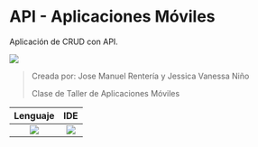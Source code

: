 # API - Aplicaciones Móviles
Aplicación de CRUD con API.

![](https://img.shields.io/badge/release-1.0.0-brightgreen)
> Creada por: Jose Manuel Rentería y Jessica Vanessa Niño
> 
> Clase de Taller de Aplicaciones Móviles

| Lenguaje | IDE |
|:---:|:---:|
|![](https://img.shields.io/badge/java-%23ED8B00.svg?style=for-the-badge&logo=java&logoColor=white)| ![](https://img.shields.io/badge/Android-3DDC84?style=for-the-badge&logo=android&logoColor=white) |
